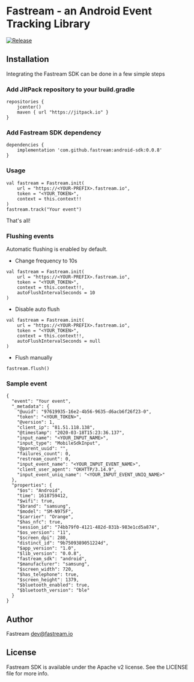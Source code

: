 # Fastream - an Android Event Tracking Library

[![Release](https://jitpack.io/v/fastream/android-sdk.svg)](https://jitpack.io/#fastream/android-sdk)

## Installation

Integrating the Fastream SDK can be done in a few simple steps

### Add JitPack repository to your build.gradle

```
repositories {
    jcenter()
    maven { url "https://jitpack.io" }
}
```
### Add Fastream SDK dependency

```
dependencies {
    implementation 'com.github.fastream:android-sdk:0.0.8'
}
```

### Usage

```
val fastream = Fastream.init(
    url = "https://<YOUR-PREFIX>.fastream.io",
    token = "<YOUR_TOKEN>",
    context = this.context!!
)
fastream.track("Your event")
```

That's all!

### Flushing events

Automatic flushing is enabled by default.

- Change frequency to 10s
```
val fastream = Fastream.init(
    url = "https://<YOUR-PREFIX>.fastream.io",
    token = "<YOUR_TOKEN>",
    context = this.context!!,
    autoFlushIntervalSeconds = 10
)
```

- Disable auto flush
```
val fastream = Fastream.init(
    url = "https://<YOUR-PREFIX>.fastream.io",
    token = "<YOUR_TOKEN>",
    context = this.context!!,
    autoFlushIntervalSeconds = null
)
```

- Flush manually
```
fastream.flush()
```

### Sample event

```
{
  "event": "Your event",
  "_metadata": {
    "@uuid": "97619935-16e2-4b56-9635-d6acb6f26f23-0",
    "token": "<YOUR_TOKEN>",
    "@version": 1,
    "client_ip": "81.51.118.138",
    "@timestamp": "2020-03-18T15:23:36.137",
    "input_name": "<YOUR_INPUT_NAME>",
    "input_type": "MobileSdkInput",
    "@parent_uuid": "",
    "failures_count": 0,
    "restream_count": 0,
    "input_event_name": "<YOUR_INPUT_EVENT_NAME>",
    "client_user_agent": "OKHTTP/3.14.9",
    "input_event_uniq_name": "<YOUR_INPUT_EVENT_UNIQ_NAME>"
  },
  "properties": {
    "$os": "Android",
    "time": 1618759412,
    "$wifi": true,
    "$brand": "samsung",
    "$model": "SM-N975F",
    "$carrier": "Orange",
    "$has_nfc": true,
    "session_id": "74bb79f0-4121-482d-831b-983e1cd5a874",
    "$os_version": "11",
    "$screen_dpi": 280,
    "distinct_id": "9b7509389051224d",
    "$app_version": "1.0",
    "$lib_version": "0.0.8",
    "fastream_sdk": "android",
    "$manufacturer": "samsung",
    "$screen_width": 720,
    "$has_telephone": true,
    "$screen_height": 1379,
    "$bluetooth_enabled": true,
    "$bluetooth_version": "ble"
  }
}
```

## Author

Fastream dev@fastream.io

## License

Fastream SDK is available under the Apache v2 license. See the LICENSE file for more info.